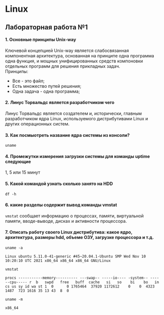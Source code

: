 # Linux
## Лабораторная работа №1
#### 1. Основные принципы Unix-way 

Ключевой концепцией Unix-way является слабосвязанная компонентная архитектура, основанная на принципе одна программа одна функция, и мощных унифицированных средств компоновки отдельных программ для решения прикладных задач. \
Принципы:
 - Все - это файл;
 - Есть множество путей решения;
 - Одна задача - одна программа;

#### 2. Линус Торвальдс является разработчиком чего

Линус Торвальдс является создателем и, исторически, главным разработчиком ядра Linux, используемого дистрибутивами Linux и других операционных систем.

#### 3. Как посмыотреть название ядра системы из консоли?

`uname` 


#### 4. Промежутки измерения загрузки системы для команды uptime следующие

1, 5 или 15 минут 

#### 5. Какой командой узнать сколько занято на HDD

`df -h` 


#### 6. какие разделы содержит вывод команды vmstat

`vmstat` сообщает информацию о процессах, памяти, виртуальной памяти, вводе-выводе, дисках и активности процессора.


#### 7. Описать работу своего Linux дистрибутива: какое ядро, архитектура, размеры hdd, объеме ОЗУ, загрузке процессора и т.д.

`uname -a`

`Linux ubuntu 5.11.0-41-generic #45~20.04.1-Ubuntu SMP Wed Nov 10 10:20:10 UTC 2021 x86_64 x86_64 x86_64 GNU/Linux`

`vmstat`

`procs -----------memory---------- ---swap-- -----io---- -system-- ------cpu-----
 r  b   swpd   free   buff  cache   si   so    bi    bo   in   cs us sy id wa st
 1  0      0 1765464  37920 1172612    0    0  4323  1487  723 1616 35 13 43  8  0`
 
`uname -m`

`x86_64`

